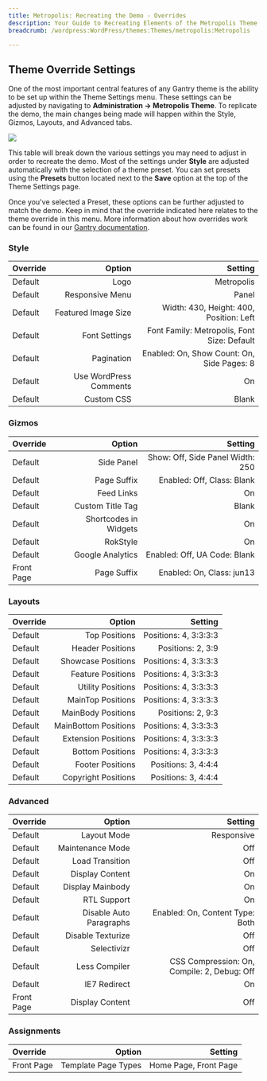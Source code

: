 ```yaml
---
title: Metropolis: Recreating the Demo - Overrides
description: Your Guide to Recreating Elements of the Metropolis Theme for WordPress
breadcrumb: /wordpress:WordPress/themes:Themes/metropolis:Metropolis

---
```


Theme Override Settings
-----
One of the most important central features of any Gantry theme is the ability to be set up within the Theme Settings menu. These settings can be adjusted by navigating to **Administration -> Metropolis Theme**. To replicate the demo, the main changes being made will happen within the Style, Gizmos, Layouts, and Advanced tabs. 

![][demo25]

This table will break down the various settings you may need to adjust in order to recreate the demo. Most of the settings under **Style** are adjusted automatically with the selection of a theme preset. You can set presets using the **Presets** button located next to the **Save** option at the top of the Theme Settings page.

Once you've selected a Preset, these options can be further adjusted to match the demo. Keep in mind that the override indicated here relates to the theme override in this menu. More information about how overrides work can be found in our [Gantry documentation][override].

### Style
| Override | Option | Setting |
|:--------|------:|-------:|
| Default | Logo | Metropolis |
| Default | Responsive Menu | Panel |
| Default | Featured Image Size | Width: 430, Height: 400, Position: Left |
| Default | Font Settings | Font Family: Metropolis, Font Size: Default |
| Default | Pagination | Enabled: On, Show Count: On, Side Pages: 8 |
| Default | Use WordPress Comments | On |
| Default | Custom CSS | Blank |

### Gizmos
| Override | Option | Setting |
|:--------|------:|-------:|
| Default | Side Panel | Show: Off, Side Panel Width: 250 |
| Default | Page Suffix | Enabled: Off, Class: Blank | 
| Default | Feed Links | On | 
| Default | Custom Title Tag | Blank | 
| Default | Shortcodes in Widgets | On |
| Default | RokStyle | On |
| Default | Google Analytics | Enabled: Off, UA Code: Blank |
| Front Page | Page Suffix | Enabled: On, Class: jun13 |

### Layouts
| Override | Option | Setting |
|:--------|------:|-------:|
| Default | Top Positions | Positions: 4, 3:3:3:3 |
| Default | Header Positions | Positions: 2, 3:9 |
| Default | Showcase Positions | Positions: 4, 3:3:3:3 |
| Default | Feature Positions | Positions: 4, 3:3:3:3 |
| Default | Utility Positions | Positions: 4, 3:3:3:3 |
| Default | MainTop Positions | Positions: 4, 3:3:3:3 |
| Default | MainBody Positions | Positions: 2, 9:3 |
| Default | MainBottom Positions | Positions: 4, 3:3:3:3 |
| Default | Extension Positions | Positions: 4, 3:3:3:3 |
| Default | Bottom Positions | Positions: 4, 3:3:3:3 |
| Default | Footer Positions | Positions: 3, 4:4:4 |
| Default | Copyright Positions | Positions: 3, 4:4:4 |

### Advanced
| Override | Option | Setting |
|:--------|------:|-------:|
| Default | Layout Mode | Responsive |
| Default | Maintenance Mode | Off |
| Default | Load Transition | Off |
| Default | Display Content | On |
| Default | Display Mainbody | On |
| Default | RTL Support | On |
| Default | Disable Auto Paragraphs | Enabled: On, Content Type: Both |
| Default | Disable Texturize | Off |
| Default | Selectivizr | Off |
| Default | Less Compiler | CSS Compression: On, Compile: 2, Debug: Off |
| Default | IE7 Redirect | On |
| Front Page | Display Content | Off |

### Assignments
| Override | Option | Setting |
|:--------|------:|-------:|
| Front Page | Template Page Types | Home Page, Front Page |

[demo25]: assets/wp_metropolis_demo_25.jpeg
[menu]: ../../start/menu.md
[override]: http://gantry-framework.org/documentation/wordpress/configure/
